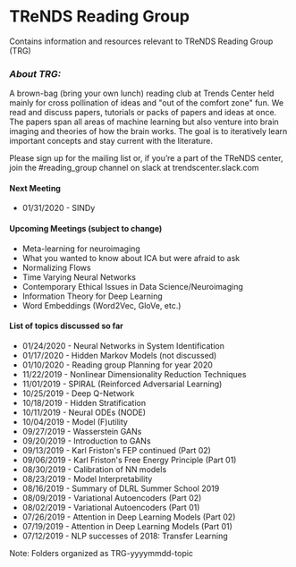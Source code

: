 # TReNDS Reading Group

Contains information and resources relevant to TReNDS Reading Group (TRG)

### __*About TRG:*__ 
A brown-bag (bring your own lunch) reading club at Trends Center held mainly for cross pollination of ideas and "out of the comfort zone" fun.  We read and discuss papers, tutorials or packs of papers and ideas at once. The  papers span all areas of machine learning but also venture into brain imaging and theories of how the brain works. The goal is to iteratively learn important concepts and stay current with the literature.

Please sign up for the mailing list or, if you’re a part of the TReNDS center, join the #reading_group channel on slack at trendscenter.slack.com

#### Next Meeting
+ 01/31/2020 - SINDy

#### Upcoming Meetings (subject to change)
+ Meta-learning for neuroimaging
+ What you wanted to know about ICA but were afraid to ask
+ Normalizing Flows
+ Time Varying Neural Networks
+ Contemporary Ethical Issues in Data Science/Neuroimaging
+ Information Theory for Deep Learning
+ Word Embeddings (Word2Vec, GloVe, etc.)

#### List of topics discussed so far
+ 01/24/2020 - Neural Networks in System Identification
+ 01/17/2020 - Hidden Markov Models (not discussed)
+ 01/10/2020 - Reading group Planning for year 2020
+ 11/22/2019 - Nonlinear Dimensionality Reduction Techniques
+ 11/01/2019 - SPIRAL (Reinforced Adversarial Learning)
+ 10/25/2019 - Deep Q-Network
+ 10/18/2019 - Hidden Stratification 
+ 10/11/2019 - Neural ODEs (NODE)
+ 10/04/2019 - Model (F)utility
+ 09/27/2019 - Wasserstein GANs
+ 09/20/2019 - Introduction to GANs
+ 09/13/2019 - Karl Friston's FEP continued (Part 02)
+ 09/06/2019 - Karl Friston's Free Energy Principle (Part 01)
+ 08/30/2019 - Calibration of NN models
+ 08/23/2019 - Model Interpretability
+ 08/16/2019 - Summary of DLRL Summer School 2019
+ 08/09/2019 - Variational Autoencoders (Part 02)
+ 08/02/2019 - Variational Autoencoders (Part 01)
+ 07/26/2019 - Attention in Deep Learning Models (Part 02)
+ 07/19/2019 - Attention in Deep Learning Models (Part 01)
+ 07/12/2019 - NLP successes of 2018: Transfer Learning

Note: Folders organized as TRG-yyyymmdd-topic

